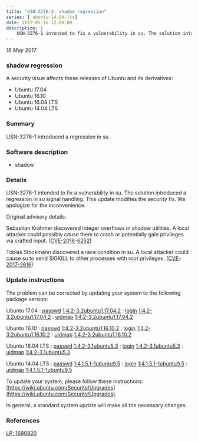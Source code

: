 ```yaml
---
title: "USN-3276-2: shadow regression"
series: [ ubuntu-14.04-lts]
date: 2017-05-16 12:00:00
description: |
    USN-3276-1 intended to fix a vulnerability in su. The solution introduced a regression in su signal handling. This update modifies the security fix. We apologize for the inconvenience.
--- 
```

 
 

*16 May 2017*

### shadow regression

A security issue affects these releases of Ubuntu and its derivatives:

* Ubuntu 17.04
* Ubuntu 16.10
* Ubuntu 16.04 LTS
* Ubuntu 14.04 LTS

### Summary

USN-3276-1 introduced a regression in su. 

### Software description

* shadow 

### Details

USN-3276-1 intended to fix a vulnerability in su. The solution introduced a regression in su signal handling. This update modifies the security fix. We apologize for the inconvenience.

Original advisory details:

 Sebastian Krahmer discovered integer overflows in shadow utilities. A local attacker could possibly cause them to crash or potentially gain privileges via crafted input. ([CVE-2016-6252](http://people.ubuntu.com/~ubuntu-security/cve/CVE-2016-6252))

 Tobias Stöckmann discovered a race condition in su. A local attacker could cause su to send SIGKILL to other processes with root privileges. ([CVE-2017-2616](http://people.ubuntu.com/~ubuntu-security/cve/CVE-2017-2616)) 

### Update instructions

The problem can be corrected by updating your system to the following package version:

Ubuntu 17.04
 : [passwd](https://launchpad.net/ubuntu/+source/shadow) <span> [1:4.2-3.2ubuntu1.17.04.2](https://launchpad.net/ubuntu/+source/shadow/1:4.2-3.2ubuntu1.17.04.2) </span> 
 : [login](https://launchpad.net/ubuntu/+source/shadow) <span> [1:4.2-3.2ubuntu1.17.04.2](https://launchpad.net/ubuntu/+source/shadow/1:4.2-3.2ubuntu1.17.04.2) </span> 
 : [uidmap](https://launchpad.net/ubuntu/+source/shadow) <span> [1:4.2-3.2ubuntu1.17.04.2](https://launchpad.net/ubuntu/+source/shadow/1:4.2-3.2ubuntu1.17.04.2) </span> 

Ubuntu 16.10
 : [passwd](https://launchpad.net/ubuntu/+source/shadow) <span> [1:4.2-3.2ubuntu1.16.10.2](https://launchpad.net/ubuntu/+source/shadow/1:4.2-3.2ubuntu1.16.10.2) </span> 
 : [login](https://launchpad.net/ubuntu/+source/shadow) <span> [1:4.2-3.2ubuntu1.16.10.2](https://launchpad.net/ubuntu/+source/shadow/1:4.2-3.2ubuntu1.16.10.2) </span> 
 : [uidmap](https://launchpad.net/ubuntu/+source/shadow) <span> [1:4.2-3.2ubuntu1.16.10.2](https://launchpad.net/ubuntu/+source/shadow/1:4.2-3.2ubuntu1.16.10.2) </span> 

Ubuntu 16.04 LTS
 : [passwd](https://launchpad.net/ubuntu/+source/shadow) <span> [1:4.2-3.1ubuntu5.3](https://launchpad.net/ubuntu/+source/shadow/1:4.2-3.1ubuntu5.3) </span> 
 : [login](https://launchpad.net/ubuntu/+source/shadow) <span> [1:4.2-3.1ubuntu5.3](https://launchpad.net/ubuntu/+source/shadow/1:4.2-3.1ubuntu5.3) </span> 
 : [uidmap](https://launchpad.net/ubuntu/+source/shadow) <span> [1:4.2-3.1ubuntu5.3](https://launchpad.net/ubuntu/+source/shadow/1:4.2-3.1ubuntu5.3) </span> 

Ubuntu 14.04 LTS
 : [passwd](https://launchpad.net/ubuntu/+source/shadow) <span> [1:4.1.5.1-1ubuntu9.5](https://launchpad.net/ubuntu/+source/shadow/1:4.1.5.1-1ubuntu9.5) </span> 
 : [login](https://launchpad.net/ubuntu/+source/shadow) <span> [1:4.1.5.1-1ubuntu9.5](https://launchpad.net/ubuntu/+source/shadow/1:4.1.5.1-1ubuntu9.5) </span> 
 : [uidmap](https://launchpad.net/ubuntu/+source/shadow) <span> [1:4.1.5.1-1ubuntu9.5](https://launchpad.net/ubuntu/+source/shadow/1:4.1.5.1-1ubuntu9.5) </span> 

To update your system, please follow these instructions: [https://wiki.ubuntu.com/Security/Upgrades](https://wiki.ubuntu.com/Security/Upgrades).

In general, a standard system update will make all the necessary changes. 

### References

 
 [LP: 1690820](https://launchpad.net/bugs/1690820)
 

